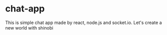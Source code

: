 # chat-app
This is simple chat app made by react, node.js and socket.io. Let's create a new world with shinobi
